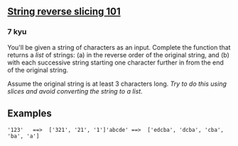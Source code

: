 <h2><a href=https://www.codewars.com/kata/586efc2dcf7be0f217000619/train/javascript target="_blank">String reverse slicing 101</a></h2><h3>7 kyu</h3><p>You'll be given a string of characters as an input. Complete the function that returns a <em>list</em> of strings: (a) in the reverse order of the original string, and (b) with each successive string starting one character further in from the end of the original string.  </p><p>Assume the original string is at least 3 characters long.  <em>Try to do this using slices and avoid converting the string to a list.</em></p><h2 id="examples">Examples</h2><pre><code class="language-python"><span class="cm-string">'123'</span>   <span class="cm-operator">==&gt;</span>  [<span class="cm-string">'321'</span>, <span class="cm-string">'21'</span>, <span class="cm-string">'1'</span>]<span class="cm-string">'abcde'</span> <span class="cm-operator">==&gt;</span>  [<span class="cm-string">'edcba'</span>, <span class="cm-string">'dcba'</span>, <span class="cm-string">'cba'</span>, <span class="cm-string">'ba'</span>, <span class="cm-string">'a'</span>]</code></pre>